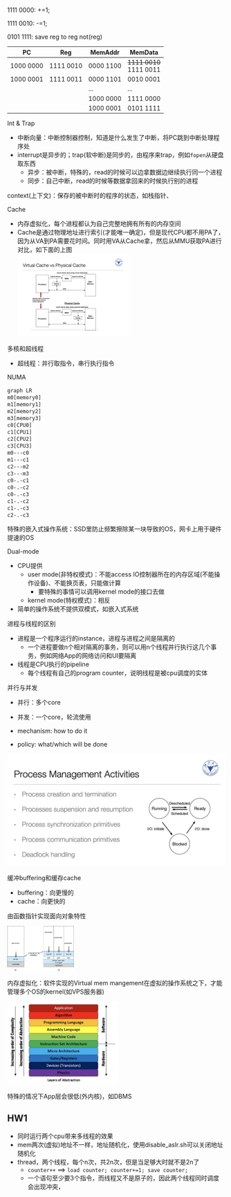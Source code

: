 1111 0000: +=1;

1111 0010: -=1;

0101 1111: save reg to reg not(reg)

| PC        | Reg       | MemAddr   | MemData                         |
| --------- | --------- | --------- | ------------------------------- |
| 1000 0000 | 1111 0010 | 0000 1100 | <s>1111 0010</s><br />1111 0011 |
| 1000 0001 | 1111 0011 | 0000 1101 | 0010 0001                       |
|           |           | ...       | ...                             |
|           |           | 1000 0000 | 1111 0000                       |
|           |           | 1000 0001 | 0101 1111                       |



Int & Trap

* 中断向量：中断控制器控制，知道是什么发生了中断，将PC跳到中断处理程序处
* interrupt是异步的；trap(软中断)是同步的，由程序来trap，例如`fopen`从硬盘取东西
    * 异步：被中断，特殊的，read的时候可以边拿数据边继续执行同一个进程
    * 同步：自己中断，read的时候等数据拿回来的时候执行别的进程

context(上下文)：保存的被中断时的程序的状态，如栈指针、



Cache

* 内存虚拟化，每个进程都认为自己完整地拥有所有的内存空间
* Cache是通过物理地址进行索引(才能唯一确定)，但是现代CPU都不用PA了，因为从VA到PA需要花时间。同时用VA从Cache拿，然后从MMU获取PA进行对比，如下面的上图<br /><img src="assets/cache_mmu.jpg" style="zoom: 25%;" />



多核和超线程

* 超线程：并行取指令，串行执行指令



NUMA

```mermaid
graph LR
m0[memory0]
m1[memory1]
m2[memory2]
m3[memory3]
c0[CPU0]
c1[CPU1]
c2[CPU2]
c3[CPU3]
m0---c0
m1---c1
c2---m2
c3---m3
c0-.-c1
c0-.-c2
c0-.-c3
c1-.-c2
c1-.-c3
c2-.-c3
```

特殊的嵌入式操作系统：SSD里防止频繁擦除某一块导致的OS，网卡上用于硬件提速的OS



Dual-mode

* CPU提供
    * user mode(非特权模式)：不能access IO控制器所在的内存区域(不能操作设备)、不能换页表，只能做计算
        * 要特殊的事情可以调用kernel mode的接口去做
    * kernel mode(特权模式)：相反
* 简单的操作系统不提供双模式，如嵌入式系统



进程与线程的区别

* 进程是一个程序运行的instance，进程与进程之间是隔离的
    * 一个进程要做n个相对隔离的事务，则可以用n个线程并行执行这几个事务，例如网络App的网络访问和UI要隔离
* 线程是CPU执行的pipeline
    * 每个线程有自己的program counter，说明线程是被cpu调度的实体



并行与并发

* 并行：多个core
* 并发：一个core，轮流使用



* mechanism: how to do it
* policy: what/which will be done



![](assets/process_fsm.jpg)

缓冲buffering和缓存cache

* buffering：向更慢的
* cache：向更快的



由函数指针实现面向对象特性



<img src="assets/image-20200921144933940.png" style="zoom: 15%;" />

内存虚拟化：软件实现的Virtual mem mangement在虚拟的操作系统之下，才能管理多个OS的kernel(如VPS服务器)



<img src="assets/image-20200921145004729.png" style="zoom:45%;" />

特殊的情况下App层会很低(外内核)，如DBMS

## HW1

* 同时运行两个cpu带来多线程的效果
* mem两次(虚拟)地址不一样，地址随机化，使用disable_aslr.sh可以关闭地址随机化
* thread，两个线程，每个n次，共2n次，但是当足够大时就不是2n了
    * `counter++` ==> `load counter; counter+=1; save counter;`
    * 一个语句至少要3个指令，而线程又不是原子的，因此两个线程同时调度会出现冲突，



